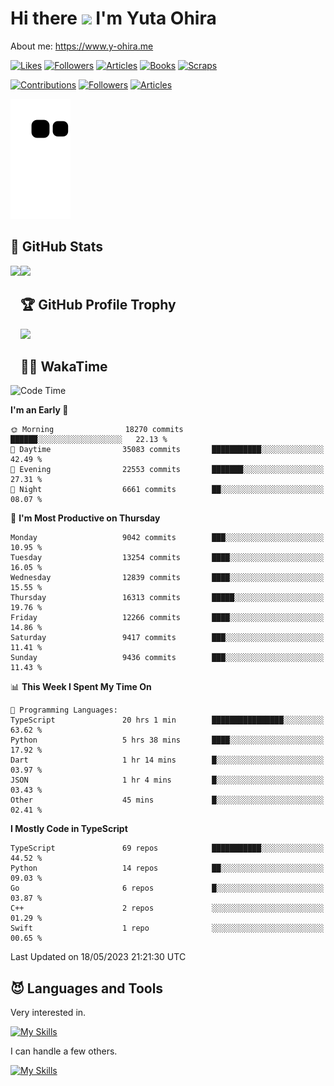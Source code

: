 # Hi there <img width="35" src="https://user-images.githubusercontent.com/50891407/148686885-0fefeb76-4cf6-473a-9e3e-889ce5513450.gif" /> I'm Yuta Ohira

About me: https://www.y-ohira.me

[![Likes](https://badgen.org/img/zenn/alesion/likes?style=for-the-badge)](https://zenn.dev/alesion)
[![Followers](https://badgen.org/img/zenn/alesion/followers?style=for-the-badge)](https://zenn.dev/alesion)
[![Articles](https://badgen.org/img/zenn/alesion/articles?style=for-the-badge)](https://zenn.dev/alesion)
[![Books](https://badgen.org/img/zenn/alesion/books?style=for-the-badge)](https://zenn.dev/alesion?tab=books)
[![Scraps](https://badgen.org/img/zenn/alesion/scraps?style=for-the-badge)](https://zenn.dev/alesion?tab=scraps)

[![Contributions](https://badgen.org/img/qiita/alesion30/contributions?style=for-the-badge)](https://qiita.com/alesion30)
[![Followers](https://badgen.org/img/qiita/alesion30/followers?style=for-the-badge)](https://qiita.com/alesion30)
[![Articles](https://badgen.org/img/qiita/alesion30/articles?style=for-the-badge)](https://qiita.com/alesion30)

<!-- <p align="left"> -->
  <!-- GitHub -->
<!--   <a href="https://github.com/alesion30/alesion30/">
    <img src="https://komarev.com/ghpvc/?username=alesion30" alt="alesion30" />
  </a>
  <a href="https://github.com/alesion30">
    <img height="20" src="https://img.shields.io/github/followers/alesion30?label=follow&logo=github&style=flat" />
  </a> -->
  <!-- Zenn -->
<!--   <a href="https://zenn.dev/alesion">
    <img src="https://zenn.badge.nikaera.com/s/alesion/likes?style=flat" alt="alesion likes" />
  </a>
  <a href="https://zenn.dev/alesion/articles">
    <img src="https://zenn.badge.nikaera.com/s/alesion/articles?style=flat" alt="alesion articles" />
  </a>
  <a href="https://zenn.dev/alesion/followers">
    <img src="https://zenn.badge.nikaera.com/s/alesion/followers?style=flat" alt="alesion followers" />
  </a>
  <a href="https://zenn.dev/alesion/books">
    <img src="https://zenn.badge.nikaera.com/s/alesion/books?style=flat" alt="alesion books" />
  </a>
  <a href="https://zenn.dev/alesion/scraps">
    <img src="https://zenn.badge.nikaera.com/s/alesion/scraps?style=flat" alt="alesion scraps" />
  </a> -->
  <!-- qiita -->
<!--   <a href="http://qiita.com/Alesion30">
    <img height="20" src="https://qiita-badge.apiapi.app/s/Alesion30/posts.svg" />
  </a>
    <img height="20" src="https://qiita-badge.apiapi.app/s/Alesion30/contributions.svg" />
  </a> -->
<!-- </p> -->


<!-- ## 🐍 Contribution -->

<img src="https://github.com/Alesion30/Alesion30/blob/output/github-contribution-grid-snake.svg" alt="GitHub Snake dark" />


## 💎 GitHub Stats

<div>
  <img height="170" align="left" src="https://github-readme-stats.vercel.app/api?username=Alesion30&count_private=true&show_icons=true&title_color=81A1C1&text_color=ECEFF4&bg_color=2E3440&icon_color=D8DEE9&border_radius=10" />
  <img height="170" src="https://github-readme-stats.vercel.app/api/top-langs/?username=Alesion30&langs_count=8&layout=compact&title_color=81A1C1&text_color=ECEFF4&bg_color=2E3440&icon_color=D8DEE9&border_radius=10" />
</div>


## 🏆 GitHub Profile Trophy

<img width="800" src="https://github-profile-trophy.vercel.app/?username=Alesion30&theme=nord&no-frame=true"/>


## 🧑‍💻 WakaTime

<!--START_SECTION:waka-->
![Code Time](http://img.shields.io/badge/Code%20Time-2%2C041%20hrs%2031%20mins-blue)

**I'm an Early 🐤** 

```text
🌞 Morning                18270 commits       ██████░░░░░░░░░░░░░░░░░░░   22.13 % 
🌆 Daytime                35083 commits       ███████████░░░░░░░░░░░░░░   42.49 % 
🌃 Evening                22553 commits       ███████░░░░░░░░░░░░░░░░░░   27.31 % 
🌙 Night                  6661 commits        ██░░░░░░░░░░░░░░░░░░░░░░░   08.07 % 
```
📅 **I'm Most Productive on Thursday** 

```text
Monday                   9042 commits        ███░░░░░░░░░░░░░░░░░░░░░░   10.95 % 
Tuesday                  13254 commits       ████░░░░░░░░░░░░░░░░░░░░░   16.05 % 
Wednesday                12839 commits       ████░░░░░░░░░░░░░░░░░░░░░   15.55 % 
Thursday                 16313 commits       █████░░░░░░░░░░░░░░░░░░░░   19.76 % 
Friday                   12266 commits       ████░░░░░░░░░░░░░░░░░░░░░   14.86 % 
Saturday                 9417 commits        ███░░░░░░░░░░░░░░░░░░░░░░   11.41 % 
Sunday                   9436 commits        ███░░░░░░░░░░░░░░░░░░░░░░   11.43 % 
```


📊 **This Week I Spent My Time On** 

```text
💬 Programming Languages: 
TypeScript               20 hrs 1 min        ████████████████░░░░░░░░░   63.62 % 
Python                   5 hrs 38 mins       ████░░░░░░░░░░░░░░░░░░░░░   17.92 % 
Dart                     1 hr 14 mins        █░░░░░░░░░░░░░░░░░░░░░░░░   03.97 % 
JSON                     1 hr 4 mins         █░░░░░░░░░░░░░░░░░░░░░░░░   03.43 % 
Other                    45 mins             █░░░░░░░░░░░░░░░░░░░░░░░░   02.41 % 
```

**I Mostly Code in TypeScript** 

```text
TypeScript               69 repos            ███████████░░░░░░░░░░░░░░   44.52 % 
Python                   14 repos            ██░░░░░░░░░░░░░░░░░░░░░░░   09.03 % 
Go                       6 repos             █░░░░░░░░░░░░░░░░░░░░░░░░   03.87 % 
C++                      2 repos             ░░░░░░░░░░░░░░░░░░░░░░░░░   01.29 % 
Swift                    1 repo              ░░░░░░░░░░░░░░░░░░░░░░░░░   00.65 % 
```




 Last Updated on 18/05/2023 21:21:30 UTC
<!--END_SECTION:waka-->


## 😈 Languages and Tools

Very interested in.

[![My Skills](https://skillicons.dev/icons?i=react,nextjs,typescript,flutter,firebase)](https://skillicons.dev)

I can handle a few others.

[![My Skills](https://skillicons.dev/icons?i=javascript,vue,nuxt,redux,electron,express,nodejs,deno,dart,python,flask,php,laravel,wordpress,go,rust,html,css,sass,tailwind,bootstrap,webpack,supabase,aws,dynamodb,mysql,figma,xd,vscode,latex)](https://skillicons.dev)
